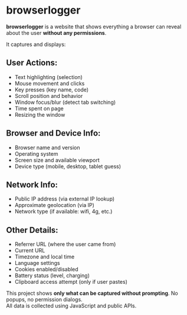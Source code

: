 # browserlogger

**browserlogger** is a website that shows everything a browser can reveal about the user **without any permissions**.

It captures and displays:

## User Actions:
- Text highlighting (selection)
- Mouse movement and clicks
- Key presses (key name, code)
- Scroll position and behavior
- Window focus/blur (detect tab switching)
- Time spent on page
- Resizing the window

## Browser and Device Info:
- Browser name and version
- Operating system
- Screen size and available viewport
- Device type (mobile, desktop, tablet guess)

## Network Info:
- Public IP address (via external IP lookup)
- Approximate geolocation (via IP)
- Network type (if available: wifi, 4g, etc.)

## Other Details:
- Referrer URL (where the user came from)
- Current URL
- Timezone and local time
- Language settings
- Cookies enabled/disabled
- Battery status (level, charging)
- Clipboard access attempt (only if user pastes)



This project shows **only what can be captured without prompting**. No popups, no permission dialogs.  
All data is collected using JavaScript and public APIs.
